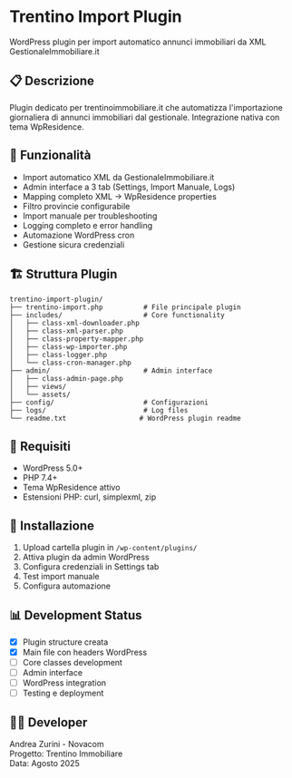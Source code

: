 # Trentino Import Plugin

WordPress plugin per import automatico annunci immobiliari da XML GestionaleImmobiliare.it

## 📋 Descrizione
Plugin dedicato per trentinoimmobiliare.it che automatizza l'importazione giornaliera di annunci immobiliari dal gestionale. Integrazione nativa con tema WpResidence.

## 🎯 Funzionalità
- Import automatico XML da GestionaleImmobiliare.it
- Admin interface a 3 tab (Settings, Import Manuale, Logs)
- Mapping completo XML → WpResidence properties 
- Filtro provincie configurabile
- Import manuale per troubleshooting
- Logging completo e error handling
- Automazione WordPress cron
- Gestione sicura credenziali

## 🏗️ Struttura Plugin
```
trentino-import-plugin/
├── trentino-import.php          # File principale plugin
├── includes/                    # Core functionality
│   ├── class-xml-downloader.php
│   ├── class-xml-parser.php  
│   ├── class-property-mapper.php
│   ├── class-wp-importer.php
│   ├── class-logger.php
│   └── class-cron-manager.php
├── admin/                       # Admin interface
│   ├── class-admin-page.php
│   ├── views/
│   └── assets/
├── config/                      # Configurazioni
├── logs/                        # Log files
└── readme.txt                  # WordPress plugin readme
```

## 🔧 Requisiti
- WordPress 5.0+
- PHP 7.4+
- Tema WpResidence attivo
- Estensioni PHP: curl, simplexml, zip

## 🚀 Installazione
1. Upload cartella plugin in `/wp-content/plugins/`
2. Attiva plugin da admin WordPress
3. Configura credenziali in Settings tab
4. Test import manuale
5. Configura automazione

## 📊 Development Status
- [x] Plugin structure creata
- [x] Main file con headers WordPress
- [ ] Core classes development
- [ ] Admin interface
- [ ] WordPress integration
- [ ] Testing e deployment

## 👨‍💻 Developer
Andrea Zurini - Novacom  
Progetto: Trentino Immobiliare  
Data: Agosto 2025